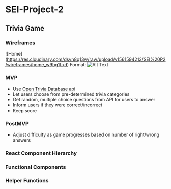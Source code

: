 # SEI-Project-2

## Trivia Game

### Wireframes
![Home] (https://res.cloudinary.com/dsvn8q13w/raw/upload/v1561594213/SEI%20P2/wireframes/home_w9bg1l.xd)
Format: ![Alt Text](url)

### MVP
- Use [Open Trivia Database api](https://opentdb.com/api_config.php)
- Let users choose from pre-determined trivia categories
- Get random, multiple choice questions from API for users to answer
- Inform users if they were correct/incorrect
- Keep score
### PostMVP
- Adjust difficulty as game progresses based on number of right/wrong answers

### React Component Hierarchy

### Functional Components

### Helper Functions 
